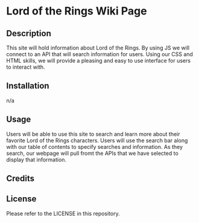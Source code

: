 # Lord of the Rings Wiki Page

## Description
This site will hold information about Lord of the Rings. By using JS we will connect to an API that will search information for users. Using our CSS and HTML skills, we will provide a pleasing and easy to use interface for users to interact with.

## Installation
n/a

## Usage
Users will be able to use this site to search and learn more about their favorite Lord of the Rings characters. Users will use the search bar along with our table of contents to specify searches and information. As they search, our webpage will pull fromt the APIs that we have selected to display that information.

## Credits


## License
Please refer to the LICENSE in this repository. 

